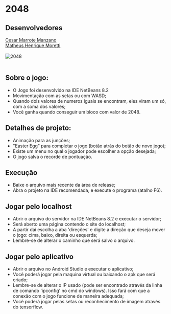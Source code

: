 # 2048
## Desenvolvedores
[Cesar Marrote Manzano](https://github.com/cesarmmanzano)
<br>
[Matheus Henrique Moretti](https://github.com/MatheusMoretti)
<br><br>
![2048](https://user-images.githubusercontent.com/43895268/66124286-5e488700-e5ba-11e9-8abd-c4cd389f634f.gif)
<br><br>
## Sobre o jogo:
- O Jogo foi desenvolvido na IDE NetBeans 8.2
- Movimentação com as setas ou com WASD;
- Quando dois valores de numeros iguais se encontram, eles viram um só, com a soma dos valores;
- Você ganha quando conseguir um bloco com valor de 2048.

## Detalhes de projeto:
- Animação para as junções;
- "Easter Egg" para completar o jogo (botão atrás do botão de novo jogo);
- Existe um menu no qual o jogador pode escolher a opção desejada;
- O jogo salva o recorde de pontuação.

## Execução
- Baixe o arquivo mais recente da área de release;
- Abra o projeto na IDE recomendada, e execute o programa (atalho F6).

## Jogar pelo localhost
- Abrir o arquivo do servidor na IDE NetBeans 8.2 e executar o servidor;
- Será aberto uma página contendo o site do localhost;
- A partir daí escolha a aba 'direções' e digite a direção que deseja mover o jogo: cima, baixo, direita ou esquerda;
- Lembre-se de alterar o caminho que será salvo o arquivo.

## Jogar pelo aplicativo
- Abrir o arquivo no Android Studio e executar o aplicativo;
- Você poderá jogar pela maquina virtual ou baixando o apk que será criado;
- Lembre-se de alterar o IP usado (pode ser encontrado através da linha de comando 'ipconfig' no cmd do windows). Isso fará com que a conexão com o jogo funcione de maneira adequada;
- Você poderá jogar pelas setas ou reconhecimento de imagem através do tensorflow.

